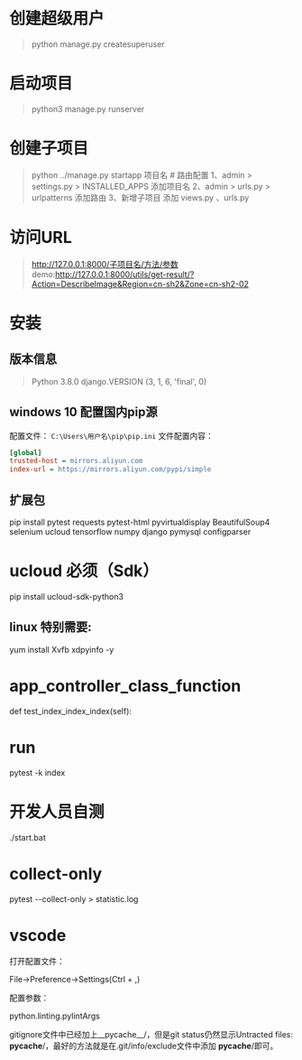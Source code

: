 # 创建超级用户

> python manage.py createsuperuser 

# 启动项目

> python3 manage.py runserver

# 创建子项目

> python ../manage.py startapp 项目名
    #  路由配置
    1、admin > settings.py > INSTALLED_APPS  添加项目名
    2、admin > urls.py > urlpatterns  添加路由
    3、新增子项目 添加 views.py 、urls.py 

# 访问URL

> http://127.0.0.1:8000/子项目名/方法/参数
  demo:http://127.0.0.1:8000/utils/get-result/?Action=DescribeImage&Region=cn-sh2&Zone=cn-sh2-02

# 安装

## 版本信息
> Python 3.8.0
> django.VERSION (3, 1, 6, 'final', 0)

## windows 10 配置国内pip源
配置文件： `C:\Users\用户名\pip\pip.ini`
文件配置内容：

```ini
[global]
trusted-host = mirrors.aliyun.com
index-url = https://mirrors.aliyun.com/pypi/simple
```
## 扩展包
pip install pytest requests pytest-html pyvirtualdisplay BeautifulSoup4 selenium ucloud tensorflow numpy django pymysql configparser
                
# ucloud 必须（Sdk）
pip install ucloud-sdk-python3

## linux 特别需要:
yum install Xvfb xdpyinfo -y

# app_controller_class_function
def test_index_index_index(self):

# run
pytest -k index

# 开发人员自测
./start.bat

# collect-only
pytest --collect-only > statistic.log

# vscode

打开配置文件：

File->Preference->Settings(Ctrl + ,)

配置参数：

python.linting.pylintArgs

gitignore文件中已经加上__pycache__/，但是git status仍然显示Untracted files: __pycache__/，最好的方法就是在.git/info/exclude文件中添加 __pycache__/即可。